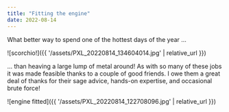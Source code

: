 ```yaml
---
title: "Fitting the engine"
date: 2022-08-14
---
```


What better way to spend one of the hottest days of the year ...

![scorchio!]({{ '/assets/PXL_20220814_134604014.jpg' | relative_url }})

... than heaving a large lump of metal around! As with so many of these jobs it was made feasible thanks to a couple of good friends. I owe them a great deal of thanks for their sage advice, hands-on expertise, and occasional brute force!

![engine fitted]({{ '/assets/PXL_20220814_122708096.jpg' | relative_url }})
